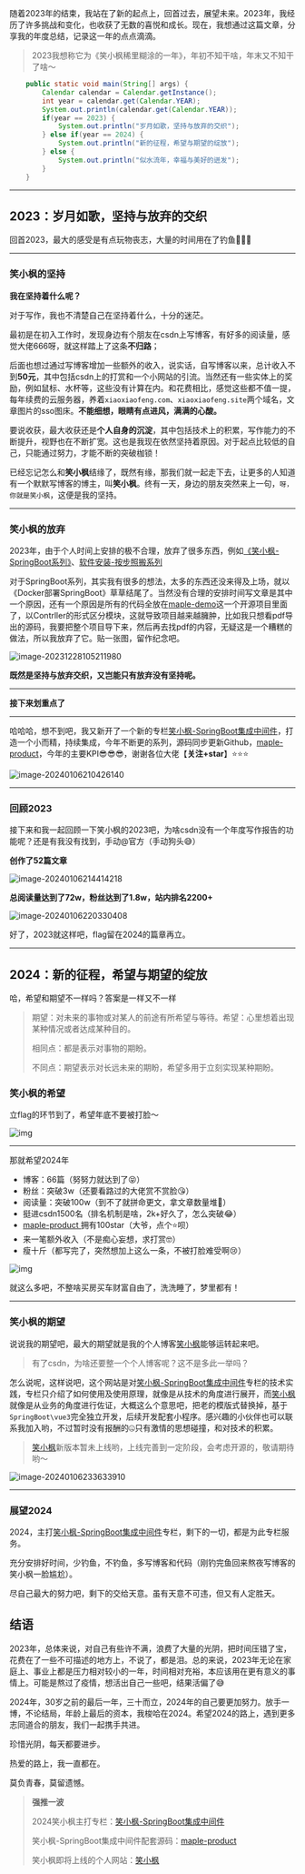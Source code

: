 随着2023年的结束，我站在了新的起点上，回首过去，展望未来。2023年，我经历了许多挑战和变化，也收获了无数的喜悦和成长。现在，我想通过这篇文章，分享我的年度总结，记录这一年的点点滴滴。

> 2023我想称它为《笑小枫稀里糊涂的一年》，年初不知干啥，年末又不知干了啥～

~~~java
    public static void main(String[] args) {
        Calendar calendar = Calendar.getInstance();
        int year = calendar.get(Calendar.YEAR);
        System.out.println(calendar.get(Calendar.YEAR));
        if(year == 2023) {
            System.out.println("岁月如歌，坚持与放弃的交织");
        } else if(year == 2024) {
            System.out.println("新的征程，希望与期望的绽放");
        } else {
            System.out.println("似水流年，幸福与美好的迸发");
        }
    }
~~~

------

## 2023：岁月如歌，坚持与放弃的交织

回首2023，最大的感受是有点玩物丧志，大量的时间用在了钓鱼🎣🎣🎣

------

### 笑小枫的坚持

**我在坚持着什么呢？**

对于写作，我也不清楚自己在坚持着什么，十分的迷茫。

最初是在初入工作时，发现身边有个朋友在csdn上写博客，有好多的阅读量，感觉大佬666呀，就这样踏上了这条**不归路**；

后面也想过通过写博客增加一些额外的收入，说实话，自写博客以来，总计收入不到**50元**，其中包括csdn上的打赏和一个小网站的引流。当然还有一些实体上的奖励，例如鼠标、水杯等，这些没有计算在内。和花费相比，感觉这些都不值一提，每年续费的云服务器，养着`xiaoxiaofeng.com`、`xiaoxiaofeng.site`两个域名，文章图片的sso图床。**不能细想，眼睛有点进风，满满的心酸。**

要说收获，最大收获还是**个人自身的沉淀**，其中包括技术上的积累，写作能力的不断提升，视野也在不断扩宽。这也是我现在依然坚持着原因。对于起点比较低的自己，只能通过努力，才能不断的突破枷锁！

已经忘记怎么和**笑小枫**结缘了，既然有缘，那我们就一起走下去，让更多的人知道有一个默默写博客的博主，叫**笑小枫**。终有一天，身边的朋友突然来上一句，`呀，你就是笑小枫`，这便是我的坚持。

------

### 笑小枫的放弃

2023年，由于个人时间上安排的极不合理，放弃了很多东西，例如[《笑小枫-SpringBoot系列》](https://blog.csdn.net/qq_34988304/category_11604043.html)、[软件安装-按步照搬系列](https://blog.csdn.net/qq_34988304/category_12122696.html)

对于SpringBoot系列，其实我有很多的想法，太多的东西还没来得及上场，就以《Docker部署SpringBoot》草草结尾了。当然没有合理的安排时间写文章是其中一个原因，还有一个原因是所有的代码全放在[maple-demo]([https://github.com/hack-feng/maple-demo](https://github.com/hack-feng/maple-demo) )这一个开源项目里面了，以Contrller的形式区分模块，这就导致项目越来越臃肿，比如我只想看pdf导出的源码，我要把整个项目导下来，然后再去找pdf的内容，无疑这是一个糟糕的做法，所以我放弃了它。贴一张图，留作纪念吧。



![image-20231228105211980](https://image.xiaoxiaofeng.site/blog/2023/12/28/xxf-20231228105212.png?xxfjava)

**既然是坚持与放弃交织，又岂能只有放弃没有坚持呢。**



----------------------------------

**接下来划重点了**

------



哈哈哈，想不到吧，我又新开了一个新的专栏[笑小枫-SpringBoot集成中间件](https://blog.csdn.net/qq_34988304/category_12424073.html)，打造一个小而精，持续集成，今年不断更的系列，源码同步更新Github，[maple-product](https://github.com/hack-feng/maple-product/)，今年的主要KPI😎😎😎，谢谢各位大佬【**关注+star**】⭐️⭐️⭐️



![image-20240106210426140](https://image.xiaoxiaofeng.site/blog/image/2024/01/06/xxf-20240106224558.png?xiaoxiaofeng)

------

### 回顾2023

接下来和我一起回顾一下笑小枫的2023吧，为啥csdn没有一个年度写作报告的功能呢？还是有我没有找到，手动@官方（手动狗头😅）

**创作了52篇文章**

![image-20240106214414218](https://image.xiaoxiaofeng.site/blog/image/2024/01/06/xxf-20240106223830.png?xiaoxiaofeng)

**总阅读量达到了72w，粉丝达到了1.8w，站内排名2200+**

![image-20240106220330408](https://image.xiaoxiaofeng.site/blog/image/2024/01/06/xxf-20240106224841.png?xiaoxiaofeng)

好了，2023就这样吧，flag留在2024的篇章再立。

------



## 2024：新的征程，希望与期望的绽放

哈，希望和期望不一样吗？答案是一样又不一样

> 期望：对未来的事物或对某人的前途有所希望与等待。希望：心里想着出现某种情况或者达成某种目的。
>
> 相同点：都是表示对事物的期盼。
>
> 不同点：期望表示对长远未来的期盼，希望多用于立刻实现某种期盼。

### 笑小枫的希望

立flag的环节到了，希望年底不要被打脸～

![img](https://image.xiaoxiaofeng.site/blog/image/2024/01/06/xxf-20240106230952.jpeg?xiaoxiaofeng)

------

那就希望2024年

* 博客：66篇（努努力就达到了😝）
* 粉丝：突破3w（还要看路过的大佬赏不赏脸😘）
* 阅读量：突破100w（到不了就拼命更文，拿文章数量堆💪）
* 挺进csdn1500名（排名机制是啥，2k+好久了，怎么突破😂）
* [maple-product ](https://github.com/hack-feng/maple-product/) 拥有100star（大爷，点个⭐️呗）
* 来一笔额外收入（不是痴心妄想，求打赏🤓）
* 瘦十斤（都写完了，突然想加上这么一条，不被打脸难受啊😢）

![img](https://image.xiaoxiaofeng.site/blog/image/2024/01/06/xxf-20240106231412.jpeg?xiaoxiaofeng)

就这么多吧，不整啥买房买车财富自由了，洗洗睡了，梦里都有！

------

### 笑小枫的期望

说说我的期望吧，最大的期望就是我的个人博客[笑小枫](https://xiaoxiaofeng.com)能够运转起来吧。

> 有了csdn，为啥还要整一个个人博客呢？这不是多此一举吗？

怎么说呢，这样说吧，这个网站是对[笑小枫-SpringBoot集成中间件](https://blog.csdn.net/qq_34988304/category_12424073.html)专栏的技术实践，专栏只介绍了如何使用及使用原理，就像是从技术的角度进行展开，而[笑小枫](https://xiaoxiaofeng.com)就像是从业务的角度进行佐证，大概这么个意思吧，把老的模版式替换掉，基于`SpringBoot\vue3`完全独立开发，后续开发配套小程序。感兴趣的小伙伴也可以联系我加入哟，不过暂时没有报酬的🤐只有激情的思想碰撞，和对技术的积累。

> [笑小枫](https://xiaoxiaofeng.com)新版本暂未上线哟，上线完善到一定阶段，会考虑开源的，敬请期待哟～

![image-20240106233633910](https://image.xiaoxiaofeng.site/blog/image/2024/01/06/xxf-20240106233633.png?xiaoxiaofeng)

---

### 展望2024

2024，主打[笑小枫-SpringBoot集成中间件](https://blog.csdn.net/qq_34988304/category_12424073.html)专栏，剩下的一切，都是为此专栏服务。

充分安排好时间，少钓鱼，不钓鱼，多写博客和代码（刚钓完鱼回来熬夜写博客的笑小枫一脸尴尬）。

尽自己最大的努力吧，剩下的交给天意。虽有天意不可违，但又有人定胜天。

## 结语

2023年，总体来说，对自己有些许不满，浪费了大量的光阴，把时间压错了宝，花费在了一些不可描述的地方上，不说了，都是泪。总的来说，2023年无论在家庭上、事业上都是压力相对较小的一年，时间相对充裕，本应该用在更有意义的事情上。可能是熬过了疫情，想活出自己一些吧，结果活偏了😅

2024年，30岁之前的最后一年，三十而立，2024年的自己要更加努力。放手一博，不论结局，年龄上最后的资本，我梭哈在2024。希望2024的路上，遇到更多志同道合的朋友，我们一起携手共进。

珍惜光阴，每天都要进步。

热爱的路上，我一直都在。

莫负青春，莫留遗憾。



>**强推一波**
>
>2024笑小枫主打专栏：[笑小枫-SpringBoot集成中间件](https://blog.csdn.net/qq_34988304/category_12424073.html)
>
>笑小枫-SpringBoot集成中间件配套源码：[maple-product ](https://github.com/hack-feng/maple-product/) 
>
>笑小枫即将上线的个人网站：[笑小枫](https://xiaoxiaofeng.com)
>





